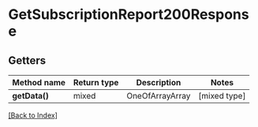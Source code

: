 # GetSubscriptionReport200Response

## Getters

Method name | Return type | Description | Notes
------------ | ------------- | ------------- | -------------
**getData()** | mixed | OneOfArrayArray | [mixed type]

[[Back to Index]](../index.md)
